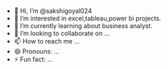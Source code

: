 - 👋 Hi, I’m @sakshigoyal024
- 👀 I’m interested in excel,tableau,power bi projects.
- 🌱 I’m currently learning about business analyst.
- 💞️ I’m looking to collaborate on ...
- 📫 How to reach me ...
- 😄 Pronouns: ...
- ⚡ Fun fact: ...

<!---
sakshigoyal024/sakshigoyal024 is a ✨ special ✨ repository because its `README.md` (this file) appears on your GitHub profile.
You can click the Preview link to take a look at your changes.
--->
